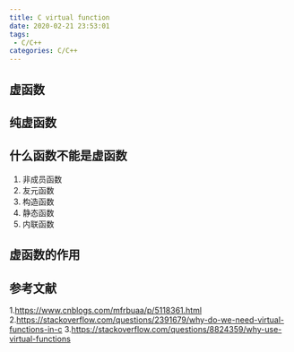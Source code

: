```yaml
---
title: C virtual function
date: 2020-02-21 23:53:01
tags:
 - C/C++
categories: C/C++
---
```


## 虚函数

## 纯虚函数

## 什么函数不能是虚函数
1. 非成员函数
2. 友元函数
3. 构造函数
4. 静态函数
5. 内联函数


## 虚函数的作用

## 参考文献
1.https://www.cnblogs.com/mfrbuaa/p/5118361.html
2.https://stackoverflow.com/questions/2391679/why-do-we-need-virtual-functions-in-c
3.https://stackoverflow.com/questions/8824359/why-use-virtual-functions
